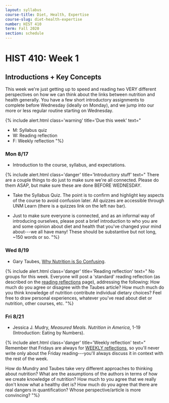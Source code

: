 ```yaml
---
layout: syllabus
course-title: Diet, Health, Expertise
course-slug: diet-health-expertise
number: HIST 410
term: Fall 2020
section: schedule
---
```


# HIST 410: Week 1

## Introductions + Key Concepts
This week we're just getting up to speed and reading two VERY different perspectives on how we can think about the links between nutrition and health generally. You have a few short introductory assignments to complete before Wednesday (ideally on Monday), and we jump into our more or less regular routine starting on Wednesday.


{% include alert.html class='warning' title='Due this week' text="
- M: Syllabus quiz
- W: Reading reflection
- F: Weekly reflection
"%}



### Mon 8/17  
- Introduction to the course, syllabus, and expectations.

{% include alert.html class='danger' title='Introductory stuff' text="
There are a couple things to do just to make sure we're all connected. Please do them ASAP, but make sure these are done BEFORE WEDNESDAY.

- Take the Syllabus Quiz. The point is to confirm and highlight key aspects of the course to avoid confusion later. All quizzes are accessible through UNM Learn (there is a quizzes link on the left nav bar).

- Just to make sure everyone is connected, and as an informal way of introducing ourselves, please post a brief introduction to who you are and some opinion about diet and health that you've changed your mind about---we all have many! These should be substantive but not long, ~150 words or so.
"%}



### Wed 8/19  
- Gary Taubes, [Why Nutrition is So Confusing](https://search-proquest-com.libproxy.unm.edu/docview/1496257577/fulltext/61D8DF94940D48FBPQ/1?accountid=14613).

{% include alert.html class='danger' title='Reading reflection' text="
No groups for this week. Everyone will post a 'standard' reading reflection (as described on the [reading reflections](reading-reflections) page), addressing the following: How much do you agree or disagree with the Taubes article? How much much do you think knowledge of nutrition contribute individual dietary choices? Feel free to draw personal experiences, whatever you've read about diet or nutrition, other courses, etc.
"%}



### Fri 8/21
- Jessica J. Mudry, *Measured Meals. Nutrition in America*, 1-19 (Introduction: Eating by Numbers).

{% include alert.html class='danger' title='Weekly reflection' text="
Remember that Fridays are always for [WEEKLY reflections](weekly-reflections), so you'll never write only about the Friday reading---you'll always discuss it in context with the rest of the week.

How do Mundry and Taubes take very different approaches to thinking about nutrition? What are the assumptions of the authors in terms of how we create knowledge of nutrition? How much to you agree that we really don't know what a healthy diet is? How much do you agree that there are real dangers in quantification? Whose perspective/article is more convincing?
"%}
